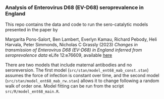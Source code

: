 ### Analysis of Enterovirus D68 (EV-D68) seroprevalence in England

This repo contains the data and code to run the sero-catalytic models presented in the paper by

Margarita Pons-Salort, Ben Lambert, Everlyn Kamau, Richard Pebody, Heli Harvala, Peter Simmonds, Nicholas C Grassly (2023) *Changes in transmission of Enterovirus D68 (EV-D68) in England inferred from seroprevalence data* eLife 12:e76609, available [here](https://doi.org/10.7554/eLife.76609) 

There are two models that include maternal antibodies and no seroreversion. The first model (`src/stan/model_ent68_mab_const.stan`) assumes the force of infection is constant over time, and the second model (`src/stan/model_ent68_mab_rw.stan`) allows it to change following a random walk of order one. Model fitting can be run from the script `src/R/model_ent68_main.R`.


